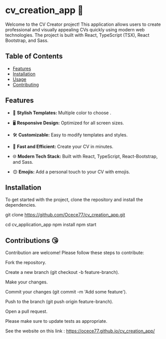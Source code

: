# cv_creation_app  📝

Welcome to the CV Creator project! This application allows users to create professional and visually appealing CVs quickly using modern web technologies. The project is built with React, TypeScript (TSX), React Bootstrap, and Sass.

## Table of Contents
- [Features](#features)
- [Installation](#installation)
- [Usage](#usage)
- [Contributing](#contributing)

## Features
- 🎨 **Stylish Templates:** Multiple color to choose .

- 🖥 **Responsive Design:** Optimized for all screen sizes.

- 🛠 **Customizable:** Easy to modify templates and styles.

- 🚀 **Fast and Efficient:** Create your CV in minutes.

- 🌐 **Modern Tech Stack:** Built with React, TypeScript, React-Bootstrap, and Sass.

- 😊 **Emojis:** Add a personal touch to your CV with emojis.

## Installation

To get started with the project, clone the repository and install the dependencies.

git clone https://github.com/Ocece77/cv_creation_app.git

cd cv_application_app
npm install
npm start


## Contributions 😘

Contribution are welcome! Please follow these steps to contribute:

Fork the repository.

Create a new branch (git checkout -b feature-branch).

Make your changes.

Commit your changes (git commit -m 'Add some feature').

Push to the branch (git push origin feature-branch).

Open a pull request.

Please make sure to update tests as appropriate.


See the website on this link :  https://ocece77.github.io/cv_creation_app/